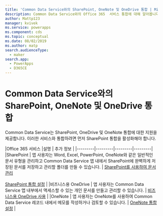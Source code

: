 ```yaml
---
title: 'Common Data Service와의 SharePoint, OneNote 및 OneDrive 통합 | Microsoft Docs'
description: Common Data Service와의 Office 365  서비스 통합에 대해 알아봅니다.
author: Mattp123
manager: kvivek
ms.service: powerapps
ms.component: cds
ms.topic: conceptual
ms.date: 08/02/2019
ms.author: matp
search.audienceType:
  - maker
search.app:
  - PowerApps
  - D365CE
---
```


# <a name="sharepoint-onenote-and-onedrive-integration-with-common-data-service"></a>Common Data Service와의 SharePoint, OneNote 및 OneDrive 통합

Common Data Service는 SharePoint, OneDrive 및 OneNote 통합에 대한 지원을 제공합니다. 이러한 서비스와 통합하려면 먼저 SharePoint 통합을 활성화해야 합니다.   


|Office 365 서비스  |설명  | 추가 정보  |
|---------|---------|---------|---------|
|SharePoint     |  앱 사용자는 Word, Excel, PowerPoint, OneNote와 같은 일반적인 문서 유형을 관리하고 Common Data Service 앱 내에서 SharePoint에 완벽하게 저장된 문서를 저장하고 관리할 폴더를 만들 수 있습니다.     |  [SharePoint를 사용하여 문서 관리](/dynamics365/customer-engagement/admin/manage-documents-using-sharepoint) <br /> <br /> [SharePoint 통합 설정](/dynamics365/customer-engagement/admin/set-up-sharepoint-integration)     |
|비즈니스용 OneDrive     |  앱 사용자는 Common Data Service 앱 내부에서 액세스할 수 있는 개인 문서를 만들고 관리할 수 있습니다.      |  [ 비즈니스용 OneDrive 사용](/dynamics365/customer-engagement/admin/enable-onedrive-for-business)     |
|OneNote     | 앱 사용자는 OneNote를 사용하여 Common Data Service 레코드 내에서 메모를 작성하거나 검토할 수 있습니다.      |   [OneNote 통합 설정](/dynamics365/customer-engagement/admin/set-up-onenote-integration-in-dynamics-365)   | 

